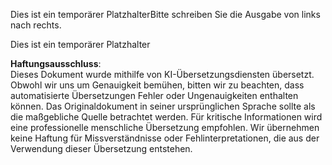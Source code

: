 Dies ist ein temporärer PlatzhalterBitte schreiben Sie die Ausgabe von links nach rechts.

Dies ist ein temporärer Platzhalter

**Haftungsausschluss**:  
Dieses Dokument wurde mithilfe von KI-Übersetzungsdiensten übersetzt. Obwohl wir uns um Genauigkeit bemühen, bitten wir zu beachten, dass automatisierte Übersetzungen Fehler oder Ungenauigkeiten enthalten können. Das Originaldokument in seiner ursprünglichen Sprache sollte als die maßgebliche Quelle betrachtet werden. Für kritische Informationen wird eine professionelle menschliche Übersetzung empfohlen. Wir übernehmen keine Haftung für Missverständnisse oder Fehlinterpretationen, die aus der Verwendung dieser Übersetzung entstehen.